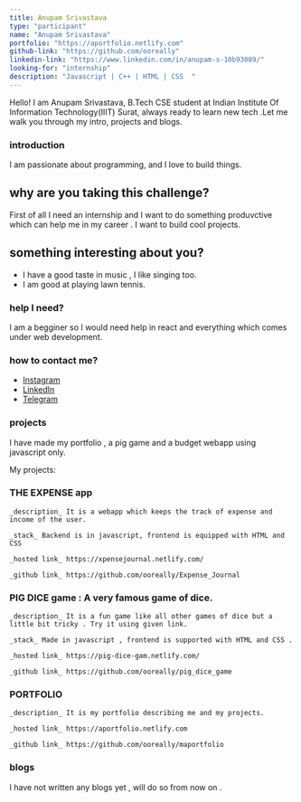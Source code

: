 ```yaml
---
title: Anupam Srivastava
type: "participant"
name: "Anupam Srivastava"
portfolio: "https://aportfolio.netlify.com"
github-link: "https://github.com/ooreally"
linkedin-link: "https://www.linkedin.com/in/anupam-s-10b93089/"
looking-for: "internship"
description: "Javascript | C++ | HTML | CSS  "
---
```


Hello! I am Anupam Srivastava, B.Tech CSE student at Indian Institute Of Information Technology(IIIT) Surat, always ready to learn new tech .Let me walk you through my intro, projects and blogs.

### introduction

I am passionate about programming, and I love to build things. 

## why are you taking this challenge?

First of all I need an internship and I want to do something produvctive which can help me in my career . I want to build cool projects.
 

## something interesting about you?

- I have a good taste in music , I like singing too.
- I am good at playing lawn tennis.

### help I need?

I am a begginer so I would need help in react and everything which comes under web development.

### how to contact me?

- [Instagram](https://www.instagram.com/anupam_s1/)
- [LinkedIn](https://www.linkedin.com/in/anupam-s-10b93089/)
- [Telegram](https://t.me/anu_spcl)

### projects

I have made my portfolio , a pig game and a budget webapp using javascript only.

My projects:

### THE EXPENSE app

    _description_ It is a webapp which keeps the track of expense and income of the user.

    _stack_ Backend is in javascript, frontend is equipped with HTML and CSS
    
    _hosted link_ https://xpensejournal.netlify.com/

    _github link_ https://github.com/ooreally/Expense_Journal

### PIG DICE game : A very famous game of dice.

    _description_ It is a fun game like all other games of dice but a little bit tricky . Try it using given link.

    _stack_ Made in javascript , frontend is supported with HTML and CSS .

    _hosted link_ https://pig-dice-gam.netlify.com/

    _github link_ https://github.com/ooreally/pig_dice_game

### PORTFOLIO 

    _description_ It is my portfolio describing me and my projects.

    _hosted link_ https://aportfolio.netlify.com

    _github link_ https://github.com/ooreally/maportfolio




### blogs

I have not written any blogs yet , will do so from now on .
